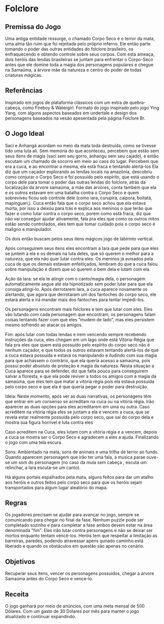 # Folclore

## Premissa do Jogo
 Uma antiga entidade ressurge, o chamado Corpo Seco é o terror da mata, uma alma tão ruim que foi rejeitada pelo próprio inferno. Ele então parte tomando o poder das 
  outras entidades do folclore brasileiro, os enfraquecendo e obtendo controle sobre seus corpos. Com esta ameaça, dois heróis das lendas brasileiras se juntam para enfrentar o Corpo-Seco antes que ele domine toda a magia dos personagens populares e chegue na Samaúma, a árvore mãe da natureza e centro do poder de todas criaturas mágicas.

## Referências 
 Inspirado em jogos de plataforma clássicos com um extra de quebra-cabeça, como Fireboy & Watergirl. Formato do jogo inspirado pelo jogo Ying Yang, com alguns aspectos baseados em undertale e design dos personagens baseados na vesão apesentada pela página Folclore Br.

## O Jogo Ideal
Saci e Anhangá acordam no meio da mata toda destruída, como se tivesse tido uma luta ali.
Sem memória do que aconteceu, percebem que estão sem seus ítens de magia (saci sem seu gorro, anhangu sem seu cajado), e então escutam um chamado de socorro em meio ao caos do lugar.
Percebem que era a cuca, e ao encontrar a mesma, ela está fraca e tentando alertá-los
Ela diz que um caçador explorando as lendas locais na amazônia, descobriu como conjurar o Corpo Seco e foi possuído pelo espírito, que está usando o corpo dele para tomar o poder das outras lendas do folclore, atrás da localização da árvore samaúma, a mãe das árvores, conta também que ela e os outros estavam em uma batalha contra o Corpo Seco e quem sobreviveu ficou sob controle dele (como iara, curupira, caipora, boitatá, mapinguari,).
Cuca então fala que o corpo seco achou que ela estava morta, por isso a deixou para trás e explica aos meninos o que terão que fazer e como lutar contra o corpo seco, porém como está fraca, diz que não vai conseguir ajudar ativamente, fala pra eles que como os outros mitos estão sendo controlados, eles tem que tomar cuidado pois o corpo seco é maligno e manipulador.

Os dois então buscam pelos seus itens mágicos jogo de labirinto vertical.

Após conseguirem seus ítens eles encontram a Iara que pede para que eles se juntem a ela e os demais na luta deles, que só querem o melhor para a natureza, que ela não quer lutar contra eles. Os meninos já avisados pela cuca de que os demais estavam enfeitiçados, lembram do que a cuca falou sobre manipulação e dizem que só querem o bem dela e lutam com ela.

Ação da Iara: se ela te atingir com o canto/magia dela, o personagem automaticamente segue até ela hipnotizado sem poder lutar para que ela consiga atingi-lo.
Após derrotarem Iara, a cuca aparece novamente os alertando, que agora que derrotaram um dos fantoches do corpo seco, ele estará alerta e irá mandar mais dos fantoches para tentar impedi-los.

Os personagens encontram mais folclores e tem que lutar com eles.
Eles vão lutando com cada personagem que encontram, os personagens falam coisas tentando fazer com que eles “mudem de lado”, mas eles persistem mesmo sofrendo ao atacar os amigos.

Fim: após lutar com todas lendas e irem vencendo sempre recebendo instruções da cuca, eles chegam em um lago onde está Vitória-Régia que fala pra eles que quem está possuído pelo espírito do corpo seco não é nenhum caçador, e que todos os outros estavam tentando alertá-los de que a cuca estava possuída e estava os manipulando e iludindo com sua magia para que achassem o contrário, que ela queria acesso a samaúma, pois possui poder absoluto de proteção e magia da natureza.
Nesta situação a Cuca aparece para se defender, diz que falta pouco para conseguirem salvar a floresta, e que ela pode reviver a todos os amigos com a magia da samaúma, que eles tem que matar a vitória régia pois ela estava possuída pelo corpo seco e que ela é que queria pegar o poder para destruição.

Ideia: Neste momento, após ver as duas narrativas, os personagens têm que entrar em um consenso se acreditam na cuca  ou na vitória régia. Irão aparecer as duas opções para eles acreditarem em uma ou outra. Caso acreditem na vitória régia eles se juntam a ela e vencem a cuca, que se revela estar realmente possuída pelo corpo seco, que sai do corpo dela e mostra sua figura horrível e luta contra eles

Caso acreditem na Cuca, eles lutam com a vitória régia e a vencem, depois a cuca se mostra ser o Corpo Seco e agradecem a eles a ajuda. Finalizando o jogo com uma tela escura.

Sons: Ambientado na mata, sons de animais e uma trilha de terror ao fundo. Quando aparecem personagem que irão ter uma fala, a musica parae ouve-se um som do personagem (no caso da mula sem cabeça , escuta um relinchar, a Iara escuta-se um canto).

Há alguns portais espalhados pela mata, alguns feitos para dar um atalho aos heróis e outros feitos pelo corpo seco para que os heróis sejam transportados para algum lugar aleatório do mapa.



## Regras
 Os jogadores precisam se ajudar para avançar no jogo, sempre se comunicando para chegar no final da fase. Nenhum puzzle pode ser completado sozinho e para completar a fase ambos devem estar na área denominada "fim". Eles irão lutar contra personagens e não se deixar ser mortos enquanto tentam vencẽ-los.
Heróis tem que respeitar a limitação as barreiras, paredes, podendo atravessar apens qunado caminho está liberado e quando os obstáculos em questão são apenas no cenário. 

## Objetivos
Recuperar seus ítens, vencer os personagens possuídos, chegar a árvore Samaúma antes do Corpo Seco e vence-lo.

## Receita
 O jogo ganhará por meio de anúncios, com uma meta mensal de 500 Dólares. Com um gasto de 30 Dólares por mês para manter o jogo atualizado e continuar expandindo.